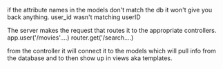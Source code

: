 if the attribute names in the models don't match the db it won't give you back anything.
user_id wasn't matching userID

The server makes the request that routes it to the appropriate controllers. 
app.user('/movies'....)
router.get('/search....)

from the controller it will connect it to the models which will pull info from the database and to then show up in views aka templates.